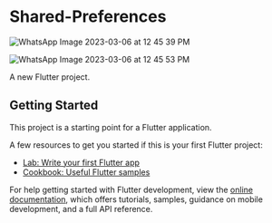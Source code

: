 
# Shared-Preferences
![WhatsApp Image 2023-03-06 at 12 45 39 PM](https://user-images.githubusercontent.com/90089104/223058992-7ec91fb1-5c6f-4d60-aab5-cf26e56f33a6.jpeg)

![WhatsApp Image 2023-03-06 at 12 45 53 PM](https://user-images.githubusercontent.com/90089104/223059012-0ae0222e-19e8-4e24-b6ca-c7cef3f9c112.jpeg)


A new Flutter project.

## Getting Started

This project is a starting point for a Flutter application.

A few resources to get you started if this is your first Flutter project:

- [Lab: Write your first Flutter app](https://docs.flutter.dev/get-started/codelab)
- [Cookbook: Useful Flutter samples](https://docs.flutter.dev/cookbook)

For help getting started with Flutter development, view the
[online documentation](https://docs.flutter.dev/), which offers tutorials,
samples, guidance on mobile development, and a full API reference.
